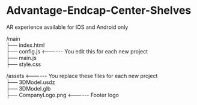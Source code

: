# Advantage-Endcap-Center-Shelves

AR experience available for IOS and Android only

/main                                                                                                                                                                              
├── index.html                                                                                                                                                                     
├── config.js                  <------ You edit this for each new project                                                                                                          
├── main.js                                                                                                                                                                        
├── style.css                                                                                                                                                                      

/assets                        <------ You replace these files for each new project                                                                                 
├── 3DModel.usdz                                                                                                                                                                 
├── 3DModel.glb                                                                                                                                                                  
├── CompanyLogo.png            <------ Footer logo
